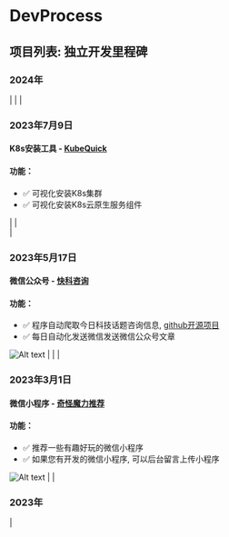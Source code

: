 # DevProcess


## 项目列表: 独立开发里程碑
### 2024年
|
|
|
### 2023年7月9日 
#### K8s安装工具 - [KubeQuick](https://github.com/KEYIERYI/DevProcess/blob/main/KubeQuick.md)
#### 功能：
* :white_check_mark: 可视化安装K8s集群
* :white_check_mark: 可视化安装K8s云原生服务组件

|
|    
|
### 2023年5月17日  
#### 微信公众号 - [快科咨询](https://github.com/KEYIERYI/crawl-gzh)
#### 功能：
* :white_check_mark: 程序自动爬取今日科技话题咨询信息, [github开源项目](https://github.com/KEYIERYI/crawl-gzh)
* :white_check_mark: 每日自动化发送微信发送微信公众号文章


![Alt text](https://file%252B.vscode-resource.vscode-cdn.net/Users/zhangxin/Desktop/%25E7%25B4%25A0%25E6%259D%2590/qrcode_for_gh_a073ba609c88_258.jpg?version%253D1688909646335)
|
|
|
### 2023年3月1日  
#### 微信小程序 - [奇怪魔力推荐](http://patzhong.com)
#### 功能：
* :white_check_mark: 推荐一些有趣好玩的微信小程序
* :white_check_mark: 如果您有开发的微信小程序, 可以后台留言上传小程序

![Alt text](https://file%252B.vscode-resource.vscode-cdn.net/Users/zhangxin/selfproduct/DevProcess/images/1677844472465.jpg?version%253D1688910182236)
|
|
### 2023年
|
